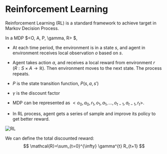 # Reinforcement Learning

Reinforcement Learning (RL) is a standard framework to achieve target in Markov Decision Process.

In a MDP $<O, A, P, \gamma, R> $,  

* At each time period, the environment is in a state $s$, and agent in environment receives local observation $o$ based on $s$.

* Agent takes action $a$, and receives a local reward from environment $r$ ($R : S \times A \rightarrow \mathbb{R}$). Then environment moves to the next state. The process repeats.
* $P$ is the state transition function, $P(s, a, s')$
* $\gamma$ is the discount factor
* MDP can be represented as $<o_0, a_0, r_1, o_1, a_1, ..., o_{t-1}, a_{t-1}, r_t>$. 
* In RL process, agent gets a series of sample and improve its policy to get better reward.

![RL](C:\Users\v-yolia\Documents\GitHub\MARL-Tutorial\RL.jpg)

We can define the total discounted reward:
$$
\mathcal{R}=\sum_{t=0}^{\infty} \gamma^{t} R_{t+1}
$$


